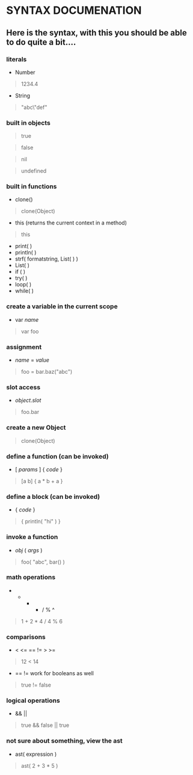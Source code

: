 # SYNTAX DOCUMENATION

## Here is the syntax, with this you should be able to do quite a bit....

### literals
* Number

>    1234.4

* String

>    "abc\\\"def"

### built in objects
> true

> false

> nil

> undefined

### built in functions
* clone(<parent>)

>    clone(Object)

* this (returns the current context in a method)

>    this

* print( <values> )
* println( <values> )
* strf( formatstring, List( <args> ) )
* List( <values> )
* if ( <cond> <true> <false> )
* try( <cond> <finally> )
* loop( <list> <func> )
* while( <cond> <block> )

### create a variable in the current scope
* var _name_

>    var foo

### assignment
* _name_ = _value_

>    foo = bar.baz("abc")

### slot access
* _object_._slot_

> foo.bar

### create a new Object
> clone(Object)

### define a function (can be invoked)
* [ _params_ ] { _code_ }

> [a b] { a * b + a }

### define a block (can be invoked)
* { _code_ }

> { println( "hi" ) }

### invoke a function
* _obj_ ( _args_ )

> foo( "abc", bar() )

### math operations
* + - * / % ^

> 1 + 2 * 4 / 4 % 6

### comparisons
* < <= == != > >=

> 12 < 14

* == != work for booleans as well

> true != false

### logical operations
* && ||

> true && false || true

### not sure about something, view the ast
* ast( expression )

> ast( 2 + 3 * 5 )

